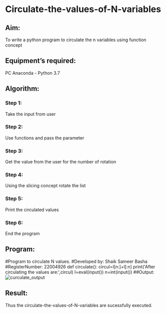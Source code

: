 # Circulate-the-values-of-N-variables
## Aim:
To write a python program to circulate the n variables using function concept
## Equipment’s required:
PC
Anaconda - Python 3.7
## Algorithm: 
### Step 1:
Take the input from user 
### Step 2: 
Use functions and pass the parameter
### Step 3: 
Get the value from the user for the number of rotation
### Step 4: 
Using the slicing concept rotate the list

### Step 5:
Print the circulated values   
### Step 6:
End the program 
## Program:
#Program to circulate N values.
#Developed by: Shaik Sameer Basha
#RegisterNumber: 22004926
def circulate():
    circul=l[n:]+l[:n]
    print('After circulating the values are:',circul)
l=eval(input())
n=int(input())
##Output:
![curculate_output](https://user-images.githubusercontent.com/118707756/213076390-346d20a7-da71-4cbe-91c2-4b672e5ac6ee.png)
## Result:
Thus the circulate-the-values-of-N-variables are sucessfully executed.
